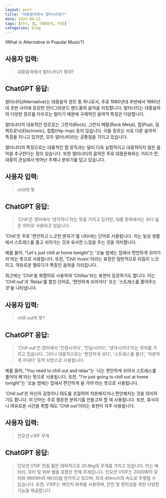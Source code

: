 ```yaml
---
layout: post
title: "대중음악에서 얼터너티란?"
date: 2023-04-21
tags: [터너, 얼, 대중음악, 티란]
categories: blog
---
```


(What is Alternative in Popular Music?)

## 사용자 입력:
> 대중음악에서 얼터너티가 뭐야?

## ChatGPT 응답:
> 

얼터너티(Alternative)는 대중음악 장르 중 하나로서, 주로 1980년대 후반에서 1990년대 초반 사이에 등장한 언더그라운드 밴드들의 음악을 지칭합니다. 얼터너티는 대중음악의 다양한 장르를 아우르는 말이기 때문에 구체적인 음악적 특징은 다양합니다.

얼터너티의 대표적인 장르로는 그런지(Rock), 그런지 메탈(Rock Metal), 팝(Pop), 일렉트로닉(Electronic), 힙합(Hip-hop) 등이 있습니다. 이들 장르는 서로 다른 음악적 특징을 지니고 있지만, 모두 얼터너티라는 공통점을 가지고 있습니다.

얼터너티의 특징으로는 대중적인 팝 뮤직과는 달리 더욱 실험적이고 대중적이지 않은 음악을 추구한다는 점이 있습니다. 또한 얼터너티의 음악은 주로 대중문화와는 거리가 먼, 대중의 관심에서 벗어난 주제나 분위기를 담고 있습니다.

## 사용자 입력:
> chill의 뜻

## ChatGPT 응답:
> 'Chill'은 영어에서 '냉각하다'라는 뜻을 가지고 있지만, 대중 문화에서는 보다 넓은 의미로 사용되고 있습니다. 

'Chill'은 주로 '편안하고 느긋한 분위기'를 나타내는 단어로 사용됩니다. 이는 일상 생활에서 스트레스를 풀고 쉬어가는 것과 유사한 느낌을 주는 것을 의미합니다. 

예를 들어, "Let's just chill at home tonight"는 '오늘 밤에는 집에서 편안하게 쉬어가자'라는 뜻으로 사용됩니다. 또한, 'Chill music'이라는 표현은 일반적으로 리듬이 느긋하고, 여유로운 멜로디가 특징인 음악을 가리킵니다. 

최근에는 'Chill'을 복합어로 사용하여 'Chillax'라는 표현이 등장하기도 합니다. 이는 'Chill out'과 'Relax'를 합친 단어로, '편안하게 쉬어가다' 또는 '스트레스를 풀어주는 것'을 나타냅니다.

## 사용자 입력:
> chill out의 뜻?

## ChatGPT 응답:
> 'Chill out'은 영어에서 '진정시키다', '안심시키다', '냉각시키다'라는 의미를 가지고 있습니다. 그러나 대중적으로는 '편안하게 쉬다', '스트레스를 풀다', '차분하게 지내다' 등의 뉘앙스로 사용됩니다. 

예를 들어, "You need to chill out and relax"는 '너는 편안하게 쉬어서 스트레스를 풀어야 해'라는 뜻으로 사용됩니다. 또한, "I'm just going to chill out at home tonight"는 '오늘 밤에는 집에서 편안하게 쉴 거야'라는 뜻으로 사용됩니다.

'Chill out'은 자신의 감정이나 태도를 조절하여 차분해지거나 편안해지는 것을 의미하기도 합니다. 이 단어는 주로 평온한 분위기를 만들고자 할 때 사용됩니다. 또한, 휴식이나 여유로운 시간을 취할 때도 'Chill out'이라는 표현이 자주 사용됩니다.

## 사용자 입력:
> 인모션 v10F 무게

## ChatGPT 응답:
> 인모션 V10F 전동 휠은 대략적으로 20.6kg의 무게를 가지고 있습니다. 이는 배터리, 모터 및 외부 쉘을 포함한 전체 무게입니다. 인모션 V10F는 2000W의 모터와 960Wh의 배터리를 장착하고 있으며, 최대 40km/h의 속도로 주행할 수 있습니다. 또한, V10F는 16인치 바퀴를 사용하며, 안전 및 편의성을 위한 다양한 기능을 제공합니다.

